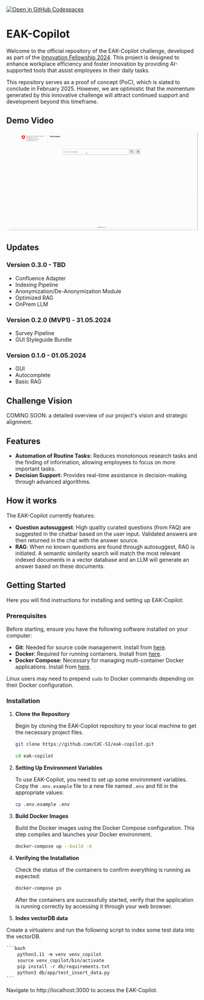 [![Open in GitHub Codespaces](https://github.com/codespaces/badge.svg)](https://codespaces.new/CdC-SI/eak-copilot)


# EAK-Copilot

Welcome to the official repository of the EAK-Copilot challenge, developed as part of the [Innovation Fellowship 2024](https://www.innovationfellowship.ch/). This project is designed to enhance workplace efficiency and foster innovation by providing AI-supported tools that assist employees in their daily tasks.

This repository serves as a proof of concept (PoC), which is slated to conclude in February 2025. However, we are optimistic that the momentum generated by this innovative challenge will attract continued support and development beyond this timeframe.

## Demo Video
![45-sec demo video that shows features autocomplete and RAG from the first prototype.](/demo-video.gif)

## Updates

### Version 0.3.0 - TBD
- Confluence Adapter
- Indexing Pipeline
- Anonymization/De-Anonymization Module
- Optimized RAG
- OnPrem LLM

### Version 0.2.0 (MVP1) - 31.05.2024
- Survey Pipeline
- GUI Styleguide Bundle

### Version 0.1.0 - 01.05.2024
- GUI
- Autocomplete
- Basic RAG

## Challenge Vision

COMING SOON: a detailed overview of our project's vision and strategic alignment.

## Features

- **Automation of Routine Tasks:** Reduces monotonous research tasks and the finding of information, allowing employees to focus on more important tasks.
- **Decision Support:** Provides real-time assistance in decision-making through advanced algorithms.

## How it works

The EAK-Copilot currently features:
- **Question autosuggest**: High quality curated questions (from FAQ) are suggested in the chatbar based on the user input. Validated answers are then returned in the chat with the answer source.
- **RAG**: When no known questions are found through autosuggest, RAG is initiated. A semantic similarity search will match the most relevant indexed documents in a vector database and an LLM will generate an answer based on these documents.

## Getting Started

Here you will find instructions for installing and setting up EAK-Copilot:

### Prerequisites

Before starting, ensure you have the following software installed on your computer:
- **Git**: Needed for source code management. Install from [here](https://git-scm.com/downloads).
- **Docker**: Required for running containers. Install from [here](https://docs.docker.com/get-docker/).
- **Docker Compose**: Necessary for managing multi-container Docker applications. Install from [here](https://docs.docker.com/compose/install/).

Linux users may need to prepend `sudo` to Docker commands depending on their Docker configuration.

### Installation

1. **Clone the Repository**

   Begin by cloning the EAK-Copilot repository to your local machine to get the necessary project files.

   ```bash
   git clone https://github.com/CdC-SI/eak-copilot.git
   ```

   ```bash
   cd eak-copilot
   ```

2. **Setting Up Environment Variables**

    To use EAK-Copilot, you need to set up some environment variables. Copy the `.env.example` file to a new file named `.env` and fill in the appropriate values:

    ```bash
    cp .env.example .env
    ```

3. **Build Docker Images**

    Build the Docker images using the Docker Compose configuration. This step compiles and launches your Docker environment.

    ```bash docker
    docker-compose up --build -d
    ```
4. **Verifying the Installation**

    Check the status of the containers to confirm everything is running as expected:
    ```bash
    docker-compose ps
    ```
    After the containers are successfully started, verify that the application is running correctly by accessing it through your web browser.

5. **Index vectorDB data**

Create a virtualenv and run the following script to index some test data into the vectorDB.

    ```bash
        python3.11 -m venv venv_copilot
        source venv_copilot/bin/activate
        pip install -r db/requirements.txt
        python3 db/app/test_insert_data.py
    ```

Navigate to http://localhost:3000 to access the EAK-Copilot.
